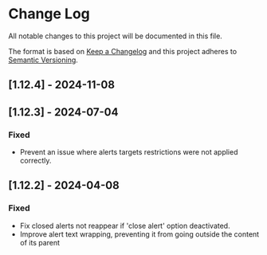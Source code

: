 # Change Log

All notable changes to this project will be documented in this file.

The format is based on [Keep a Changelog](http://keepachangelog.com/)
and this project adheres to [Semantic Versioning](http://semver.org/).

## [1.12.4] - 2024-11-08



## [1.12.3] - 2024-07-04

### Fixed

- Prevent an issue where alerts targets restrictions were not applied correctly.

## [1.12.2] - 2024-04-08

### Fixed

- Fix closed alerts not reappear if 'close alert' option deactivated.
- Improve alert text wrapping, preventing it from going outside the content of its parent
